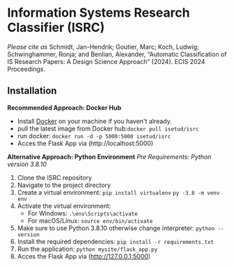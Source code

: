 # Information Systems Research Classifier (ISRC) 

*Please cite as* Schmidt, Jan-Hendrik; Goutier, Marc; Koch, Ludwig; Schwinghammer, Ronja; and Benlian, Alexander, “Automatic Classification of IS Research Papers: A Design Science Approach” (2024). ECIS 2024 Proceedings.

## Installation

__Recommended Approach: Docker Hub__
- Install [Docker](https://www.docker.com/) on your machine if you haven't already.
- pull the latest image from Docker hub:`docker pull isetud/isrc`
- run docker: `docker run -d -p 5000:5000 isetud/isrc`
- Acces the Flask App via (http://localhost:5000)

__Alternative Approach: Python Environment__
_Pre Requirements: Python version 3.8.10_
1. Clone the ISRC repository
2. Navigate to the project directory
3. Create a virtual environment: 
   `pip install virtualenv`
   `py -3.8 -m venv env`
4. Activate the virtual environment:
   - For Windows: `.\env\Scripts\activate`
   - For macOS/Linux: `source env/bin/activate`
5. Make sure to use Python 3.8.10 otherwise change interpreter:
   `python --version`
6. Install the required dependencies: `pip install -r requirements.txt`
7. Run the application: `python mysite/flask_app.py`
8. Acces the Flask App via (http://127.0.0.1:5000)
